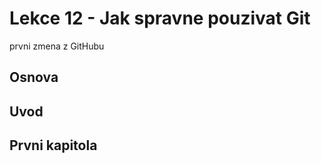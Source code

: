 # Lekce 12 - Jak spravne pouzivat Git

prvni zmena z GitHubu


## Osnova

## Uvod

## Prvni kapitola
